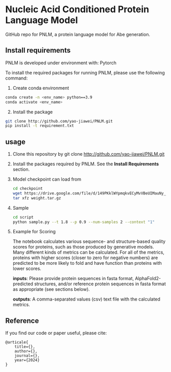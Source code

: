 # Nucleic Acid Conditioned Protein Language Model
GitHub repo for PNLM, a protein language model for Abe generation.

## Install requirements 

PNLM is developed under environment with: Pytorch

To install the required packages for running PNLM, please use the following command:

1. Create conda environment

```bash
conda create -n <env_name> python==3.9
conda activate <env_name>
```

2. Install the package

```bash
git clone http://github.com/yao-jiawei/PNLM.git
pip install -t requirement.txt
```



## usage

1. Clone this repository by git clone http://github.com/yao-jiawei/PNLM.git

2. Install the packages required by PNLM. See the **Install Requirements** section.

3. Model checkpoint can load from 

   ```bash
   cd checkpoint
   wget https://drive.google.com/file/d/149PKklWYpmqkvECyMvVBeUIMauNy_3KZ/view?usp=sharing
   tar xfz weight.tar.gz
   ```

4. Sample

   ```bash
   cd script
   python sample.py --t 1.8 --p 0.9 --num-samples 2 --context "1"
   ```

   

5. Example for Scoring

   The notebook calculates various sequence- and structure-based quality scores for proteins, such as those produced by generative models. Many different kinds of metrics can be calculated. For all of the metrics, proteins with higher scores (closer to zero for negative numbers) are predicted to be more likely to fold and have function than proteins with lower scores.
   
   **inputs**: Please provide protein sequences in fasta format, AlphaFold2-predicted structures, and/or reference protein sequences in fasta format as appropriate (see sections below).
   
   **outputs**: A comma-separated values (csv) text file with the calculated metrics.





## Reference

If you find our code or paper useful, please cite:

```
@articale{
	title={},
	author={},
	journal={},
	year={2024}
}
```

